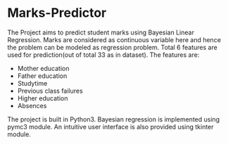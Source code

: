 # Marks-Predictor
The Project aims to predict student marks using Bayesian Linear Regression. Marks are considered as continuous variable here and hence the problem can be modeled as regression problem. Total 6 features are used for prediction(out of total 33 as in dataset). 
The features are:  
* Mother education  
* Father education  
* Studytime 
* Previous class failures 
* Higher education 
* Absences 

The project is built in Python3.  Bayesian regression is implemented using pymc3 module. An intuitive user interface is also provided using tkinter module.
